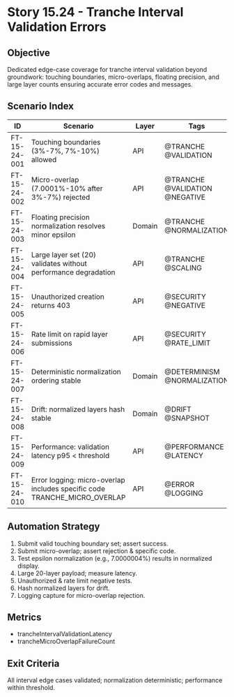 # Story 15.24 - Tranche Interval Validation Errors

## Objective
Dedicated edge-case coverage for tranche interval validation beyond groundwork: touching boundaries, micro-overlaps, floating precision, and large layer counts ensuring accurate error codes and messages.

## Scenario Index
| ID | Scenario | Layer | Tags |
|----|----------|-------|------|
| FT-15-24-001 | Touching boundaries (3%-7%, 7%-10%) allowed | API | @TRANCHE @VALIDATION |
| FT-15-24-002 | Micro-overlap (7.0001%-10% after 3%-7%) rejected | API | @TRANCHE @VALIDATION @NEGATIVE |
| FT-15-24-003 | Floating precision normalization resolves minor epsilon | Domain | @TRANCHE @NORMALIZATION |
| FT-15-24-004 | Large layer set (20) validates without performance degradation | API | @TRANCHE @SCALING |
| FT-15-24-005 | Unauthorized creation returns 403 | API | @SECURITY @NEGATIVE |
| FT-15-24-006 | Rate limit on rapid layer submissions | API | @SECURITY @RATE_LIMIT |
| FT-15-24-007 | Deterministic normalization ordering stable | Domain | @DETERMINISM @NORMALIZATION |
| FT-15-24-008 | Drift: normalized layers hash stable | Domain | @DRIFT @SNAPSHOT |
| FT-15-24-009 | Performance: validation latency p95 < threshold | API | @PERFORMANCE @LATENCY |
| FT-15-24-010 | Error logging: micro-overlap includes specific code TRANCHE_MICRO_OVERLAP | API | @ERROR @LOGGING |

## Automation Strategy
1. Submit valid touching boundary set; assert success.
2. Submit micro-overlap; assert rejection & specific code.
3. Test epsilon normalization (e.g., 7.0000004%) results in normalized display.
4. Large 20-layer payload; measure latency.
5. Unauthorized & rate limit negative tests.
6. Hash normalized layers for drift.
7. Logging capture for micro-overlap rejection.

## Metrics
- trancheIntervalValidationLatency
- trancheMicroOverlapFailureCount

## Exit Criteria
All interval edge cases validated; normalization deterministic; performance within threshold.
